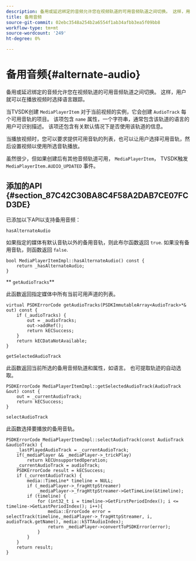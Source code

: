 ```yaml
---
description: 备用或延迟绑定的音频允许您在视频轨道的可用音频轨道之间切换。 这样，用户就可以在播放视频时选择语言跟踪。
title: 备用音频
source-git-commit: 02ebc3548a254b2a6554f1ab34afbb3ea5f09bb8
workflow-type: tm+mt
source-wordcount: '249'
ht-degree: 0%

---
```


# 备用音频{#alternate-audio}

备用或延迟绑定的音频允许您在视频轨道的可用音频轨道之间切换。 这样，用户就可以在播放视频时选择语言跟踪。

<!--<a id="section_E4F9DC28A2944BD08B4190A7F98A8365"></a>-->

当TVSDK创建 `MediaPlayerItem` 对于当前视频的实例，它会创建 `AudioTrack` 每个可用音轨的项目。 该项包含 `name` 属性，一个字符串，通常包含该轨道的语言的用户可识别描述。 该项还包含有关默认情况下是否使用该轨道的信息。

当播放视频时，您可以要求提供可用音轨的列表，也可以让用户选择可用音轨，然后设置视频以使用所选音轨播放。

虽然很少，但如果创建后有其他音频轨道可用， `MediaPlayerItem`， TVSDK触发 `MediaPlayerItem.AUDIO_UPDATED` 事件。

## 添加的API {#section_87C42C30BA8C4F58A2DAB7CE07FCD3DE}

已添加以下API以支持备用音频：

`hasAlternateAudio`

如果指定的媒体有默认音轨以外的备用音轨，则此布尔函数返回 `true`. 如果没有备用音轨，则函数返回 `false`.

```
bool MediaPlayerItemImpl::hasAlternateAudio() const { 
    return _hasAlternateAudio; 
}
```

** `getAudioTracks`**

此函数返回指定媒体中所有当前可用声道的列表。

```
virtual PSDKErrorCode getAudioTracks(PSDKImmutableArray<AudioTrack>*& out) const { 
    if (_audioTracks) { 
        out = _audioTracks; 
        out->addRef(); 
        return kECSuccess; 
    } 
    return kECDataNotAvailable; 
} 
```

`getSelectedAudioTrack`

此函数返回当前所选的备用音频轨道和属性，如语言。 也可提取轨迹的自动选取。

```
PSDKErrorCode MediaPlayerItemImpl::getSelectedAudioTrack(AudioTrack &out) const { 
    out = _currentAudioTrack; 
    return kECSuccess; 
}
```

`selectAudioTrack`

此函数选择要播放的备用音轨。

```
PSDKErrorCode MediaPlayerItemImpl::selectAudioTrack(const AudioTrack &audioTrack) { 
    _lastPlayedAudioTrack = _currentAudioTrack; 
    if(_mediaPlayer && _mediaPlayer->_trickPlay) 
        return kECUnsupportedOperation; 
    _currentAudioTrack = audioTrack; 
    PSDKErrorCode result = kECSuccess; 
    if (_currentAudioTrack) { 
        media::TimeLine* timeline = NULL; 
        if (_mediaPlayer->_fragHttpStreamer) 
            _mediaPlayer->_fragHttpStreamer->GetTimeLine(&timeline); 
        if (timeline) { 
            for (int32_t i = timeline->GetFirstPeriodIndex(); i <= timeline->GetLastPeriodIndex(); i++){ 
                media::ErrorCode error = selectTrack(timeline,_mediaPlayer->_fragHttpStreamer, i, audioTrack.getName(), media::kSTTAudioIndex); 
                return _mediaPlayer->convertToPSDKError(error); 
            } 
        } 
    }   
    return result; 
}
```
